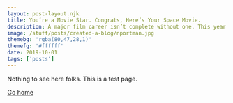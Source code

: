 ```yaml
---
layout: post-layout.njk
title: You’re a Movie Star. Congrats, Here’s Your Space Movie.
description: A major film career isn’t complete without one. This year it was Brad Pitt and Natalie Portman’s turns.
image: /stuff/posts/created-a-blog/nportman.jpg
themebg: 'rgba(80,47,28,1)'
themefg: '#ffffff'
date: 2019-10-01
tags: ['posts']
---
```


<style>
h1,
#timePanel {
   display: none;
}
</style>

Nothing to see here folks. This is a test page.

[Go home](/)